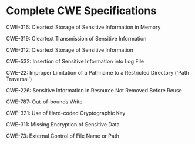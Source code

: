 

# Complete CWE Specifications

CWE-316: Cleartext Storage of Sensitive Information in Memory

CWE-319: Cleartext Transmission of Sensitive Information

CWE-312: Cleartext Storage of Sensitive Information

CWE-532: Insertion of Sensitive Information into Log File

CWE-22: Improper Limitation of a Pathname to a Restricted Directory ('Path Traversal')

CWE-226: Sensitive Information in Resource Not Removed Before Reuse

CWE-787: Out-of-bounds Write

CWE-321: Use of Hard-coded Cryptographic Key

CWE-311: Missing Encryption of Sensitive Data

CWE-73: External Control of File Name or Path